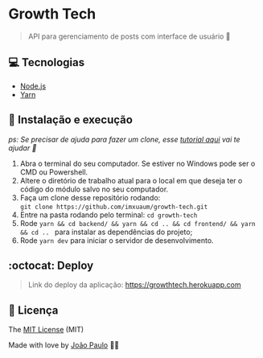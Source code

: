 # Growth Tech

> API para gerenciamento de posts com interface de usuário 🏢 

## 💻 Tecnologias

- [Node.js](https://nodejs.org/en/)
- [Yarn](https://yarnpkg.com)

## 🚀 Instalação e execução

_ps: Se precisar de ajuda para fazer um clone, esse [tutorial aqui](https://help.github.com/pt/github/creating-cloning-and-archiving-repositories/cloning-a-repository) vai te ajudar 💖_

1. Abra o terminal do seu computador. Se estiver no Windows pode ser o CMD ou Powershell.
2. Altere o diretório de trabalho atual para o local em que deseja ter o código do módulo salvo no seu computador.
3. Faça um clone desse repositório rodando: <br> `git clone https://github.com/imxuaum/growth-tech.git` 
4. Entre na pasta rodando pelo terminal: `cd growth-tech`
5. Rode `yarn && cd backend/ && yarn && cd .. && cd frontend/ && yarn && cd .. ` para instalar as dependências do projeto;
6. Rode `yarn dev` para iniciar o servidor de desenvolvimento.

## :octocat: Deploy

> Link do deploy da aplicação: https://growthtech.herokuapp.com

## :page_facing_up: Licença

The [MIT License](https://github.com/imxuaum/growth-tech/blob/master/LICENSE) (MIT)

Made with love by [João Paulo](https://github.com/imxuaum) 💜🚀
